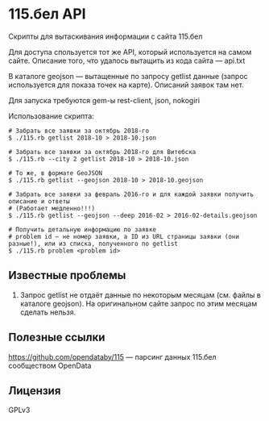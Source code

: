 # 115.бел API

Скрипты для вытаскивания информации с сайта 115.бел

Для доступа спользуется тот же API, который используется на самом сайтe. Описание того, что удалось вытащить из кода сайта — api.txt

В каталоге geojson — вытащенные по запросу getlist данные (запрос используется для показа точек на карте). Описаний заявок там нет.

Для запуска требуются gem-ы rest-client, json, nokogiri

Использование скрипта:

    # Забрать все заявки за октябрь 2018-го
    $ ./115.rb getlist 2018-10 > 2018-10.json

    # Забрать все заявки за октябрь 2018-го для Витебска
    $ ./115.rb --city 2 getlist 2018-10 > 2018-10.json

    # То же, в формате GeoJSON
    $ ./115.rb getlist --geojson 2018-10 > 2018-10.geojson

    # Забрать все заявки за февраль 2016-го и для каждой заявки получить описание и ответы
    # (Работает медленно!!!)
    $ ./115.rb getlist --geojson --deep 2016-02 > 2016-02-details.geojson

    # Получить детальную информацию по заявке
    # problem id — не номер заявки, а ID из URL страницы заявки (они разные!), или из списка, полученного по getlist
    $ ./115.rb problem <problem id>

## Известные проблемы

1. Запрос getlist не отдаёт данные по некоторым месяцам (см. файлы в каталоге geojson). На оригинальном сайте запрос по этим месяцам сделать нельзя.

## Полезные ссылки

https://github.com/opendataby/115 — парсинг данных 115.бел сообществом OpenData

## Лицензия
GPLv3
